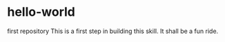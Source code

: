 # hello-world
first repository
This is a first step in building this skill. It shall be a fun ride.
